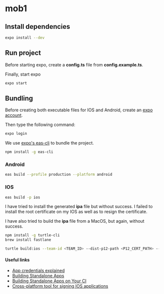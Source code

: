 # mob1
## Install dependencies
```sh
expo install --dev
```

## Run project
Before starting expo, create a **config.ts** file from **config.example.ts**.

Finally, start expo
```sh
expo start
```

## Bundling
Before creating both executable files for IOS and Android, create an [expo account](https://expo.dev/).

Then type the following command:
```sh
expo login
```

We use [expo's eas-cli](https://expo.dev/eas) to bundle the project.

```sh
npm install -g eas-cli
```

### Android
```sh
eas build --profile production --platform android
```

### IOS
```sh
eas build -p ios
```

I have tried to install the generated **ipa** file but without success. I failed to install the root certificate on my IOS as well as to resign the certificate.

I have also tried to build the **ipa** file from a MacOS, but again, without success.

```sh
npm install -g turtle-cli
brew install fastlane
```

```sh
turtle build:ios --team-id <TEAM_ID> --dist-p12-path <P12_CERT_PATH> --provisioning-profile-path-path <PROVISIONING_PROFILE_PATH> 
```

#### Useful links
- [App credentials explained
](https://docs.expo.dev/app-signing/app-credentials/)
- [Building Standalone Apps](https://docs.expo.dev/classic/building-standalone-apps)
- [Building Standalone Apps on Your CI](https://docs.expo.dev/classic/turtle-cli/)
- [Cross-platform tool for signing IOS applications](https://github.com/zhlynn/zsign)